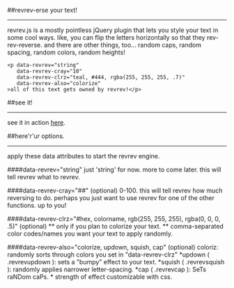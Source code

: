 ##revrev-erse your text!
- - -
revrev.js is a mostly pointless jQuery plugin that lets you style your text in some cool ways. like, you can flip the letters horizontally so that they rev-rev-reverse. and there are other things, too... random caps, random spacing, random colors, random heights!

    <p data-revrev="string"
       data-revrev-cray="10"
       data-revrev-clrz="teal, #444, rgba(255, 255, 255, .7)"
       data-revrev-also="colorize"
    >all of this text gets owned by revrev!</p>

##see it!
- - -
see it in action [here](http://spsawchuk.github.com/revrev.js).

##here'r'ur options.
- - -
apply these data attributes to start the revrev engine.

####data-revrev="string"
    just 'string' for now. more to come later. this will tell revrev what to revrev.

####data-revrev-cray="##" (optional)
    0-100. this will tell revrev how much reversing to do.
    perhaps you just want to use revrev for one of the other functions. up to you!

####data-revrev-clrz="#hex, colorname, rgb(255, 255, 255), rgba(0, 0, 0, .5)" (optional)
    ** only if you plan to colorize your text. **
    comma-separated color codes/names you want your text to apply randomly.

####data-revrev-also="colorize, updown, squish, cap" (optional)
    coloriz: randomly sorts through colors you set in "data-revrev-clrz"
    *updown ( .revrevupdown ): sets a "bumpy" effect to your text.
    *squish ( .revrevsquish ): randomly applies narrower letter-spacing.
    *cap ( .revrevcap ): SeTs raNDom caPs.
    * strength of effect customizable with css.